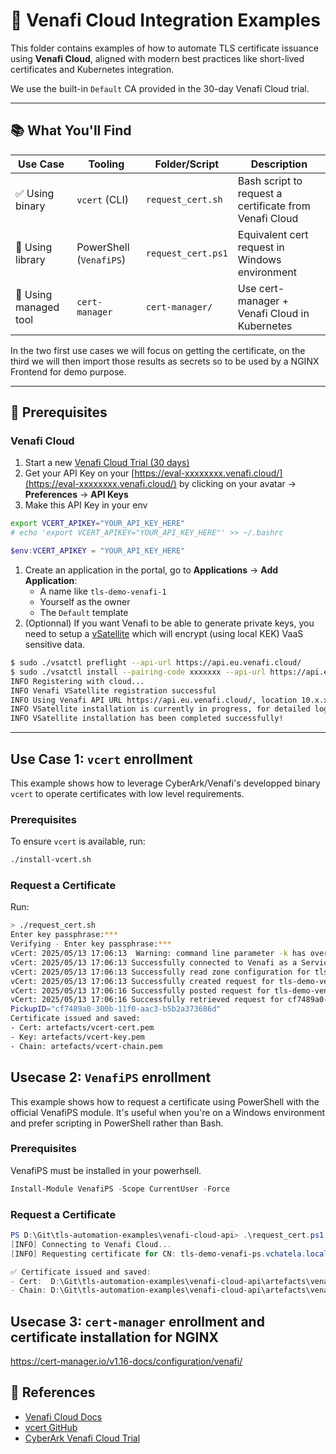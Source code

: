 # 🔐 Venafi Cloud Integration Examples

This folder contains examples of how to automate TLS certificate issuance using **Venafi Cloud**, aligned with modern best practices like short-lived certificates and Kubernetes integration.

We use the built-in `Default` CA provided in the 30-day Venafi Cloud trial.

---

## 📚 What You'll Find

| Use Case | Tooling      | Folder/Script         | Description                                          |
|----------|--------------|-----------------------|------------------------------------------------------|
| ✅ Using binary | `vcert` (CLI) | `request_cert.sh`       | Bash script to request a certificate from Venafi Cloud |
| 🔄 Using library | PowerShell (`VenafiPS`) | `request_cert.ps1`      | Equivalent cert request in Windows environment       |
| 🚀 Using managed tool | `cert-manager` | `cert-manager/`         | Use cert-manager + Venafi Cloud in Kubernetes        |

In the two first use cases we will focus on getting the certificate, on the third we will then import those results as secrets so to be used by a NGINX Frontend for demo purpose.

---

## 🧩 Prerequisites
### Venafi Cloud
1. Start a new [Venafi Cloud Trial (30 days)](https://www.cyberark.com/try-buy/certificate-manager-saas-trial/)
2. Get your API Key on your [https://eval-xxxxxxxx.venafi.cloud/](https://eval-xxxxxxxx.venafi.cloud/) by clicking on your avatar → **Preferences** → **API Keys**
3. Make this API Key in your env
```bash
export VCERT_APIKEY="YOUR_API_KEY_HERE"
# echo 'export VCERT_APIKEY="YOUR_API_KEY_HERE"' >> ~/.bashrc
```
```powershell
$env:VCERT_APIKEY = "YOUR_API_KEY_HERE"
```
1. Create an application in the portal, go to **Applications** → **Add Application**:
   * A name like `tls-demo-venafi-1`
   * Yourself as the owner
   * The `Default` template
2. (Optionnal) If you want Venafi to be able to generate private keys, you need to setup a [vSatellite](https://docs.venafi.cloud/vsatellite/t-VSatellite-deployNew/) which will encrypt (using local KEK) VaaS sensitive data. 
```bash
$ sudo ./vsatctl preflight --api-url https://api.eu.venafi.cloud/
$ sudo ./vsatctl install --pairing-code xxxxxxx --api-url https://api.eu.venafi.cloud/
INFO Registering with cloud...
INFO Venafi VSatellite registration successful
INFO Using Venafi API URL https://api.eu.venafi.cloud/, location 10.x.x.x
INFO VSatellite installation is currently in progress, for detailed logs please check /root/logs/install.log
INFO VSatellite installation has been completed successfully!
```

---

## Use Case 1: `vcert` enrollment 
This example shows how to leverage CyberArk/Venafi's developped binary `vcert` to operate certificates with low level requirements.
### Prerequisites
To ensure `vcert` is available, run:
```bash
./install-vcert.sh
```
### Request a Certificate

Run:

```bash
> ./request_cert.sh
Enter key passphrase:***
Verifying - Enter key passphrase:***
vCert: 2025/05/13 17:06:13  Warning: command line parameter -k has overridden environment variable VCERT_APIKEY 
vCert: 2025/05/13 17:06:13 Successfully connected to Venafi as a Service
vCert: 2025/05/13 17:06:13 Successfully read zone configuration for tls-demo-venafi-1\Default
vCert: 2025/05/13 17:06:13 Successfully created request for tls-demo-venafi-vcert.vchatela.local
vCert: 2025/05/13 17:06:16 Successfully posted request for tls-demo-venafi-vcert.vchatela.local, will pick up by cf7489a0-300b-11f0-aac3-b5b2a373686d
vCert: 2025/05/13 17:06:16 Successfully retrieved request for cf7489a0-300b-11f0-aac3-b5b2a373686d
PickupID="cf7489a0-300b-11f0-aac3-b5b2a373686d"
Certificate issued and saved:
- Cert: artefacts/vcert-cert.pem
- Key: artefacts/vcert-key.pem
- Chain: artefacts/vcert-chain.pem
```

## Usecase 2: `VenafiPS` enrollment 
This example shows how to request a certificate using PowerShell with the official VenafiPS module. It's useful when you're on a Windows environment and prefer scripting in PowerShell rather than Bash.
### Prerequisites
VenafiPS must be installed in your powerhsell.

```powershell
Install-Module VenafiPS -Scope CurrentUser -Force
```

### Request a Certificate
```powershell
PS D:\Git\tls-automation-examples\venafi-cloud-api> .\request_cert.ps1
[INFO] Connecting to Venafi Cloud...
[INFO] Requesting certificate for CN: tls-demo-venafi-ps.vchatela.local...

✅ Certificate issued and saved:
- Cert:  D:\Git\tls-automation-examples\venafi-cloud-api\artefacts\venafips-cert.pem
- Chain: D:\Git\tls-automation-examples\venafi-cloud-api\artefacts\venafips-chain.pem
```

## Usecase 3: `cert-manager` enrollment and certificate installation for NGINX
https://cert-manager.io/v1.16-docs/configuration/venafi/

## 🔗 References

* [Venafi Cloud Docs](https://docs.venafi.cloud)
* [vcert GitHub](https://github.com/Venafi/vcert)
* [CyberArk Venafi Cloud Trial](https://www.cyberark.com/try-buy/certificate-manager-saas-trial/)

